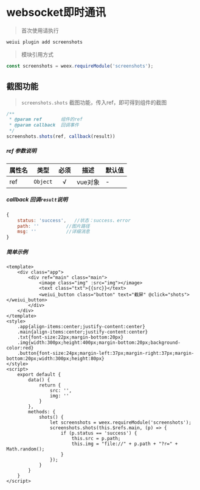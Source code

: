 # websocket即时通讯

> 首次使用请执行

```bash
weiui plugin add screenshots
```

> 模块引用方式

```js
const screenshots = weex.requireModule('screenshots');
```

## 截图功能 

> `screenshots.shots` 截图功能，传入ref，即可得到组件的截图

```js
/**
 * @param ref       组件的ref
 * @param callback  回调事件
 */
screenshots.shots(ref, callback(result))
```

##### ref 参数说明

| 属性名 | 类型 | 必须 | 描述 | 默认值 |
| --- | --- | :-: | --- | --- |
| ref | `Object` | √ | vue对象 | - |

##### callback 回调`result`说明

```js
{
    status: 'success',   //状态：success、error
    path: ''          //图片路径
    msg: ''           //详细消息
}
```

##### 简单示例

```vue
<template>
    <div class="app">
        <div ref="main" class="main">
            <image class="img" :src="img"></image>
            <text class="txt">{{src}}</text>
            <weiui_button class="button" text="截屏" @click="shots"></weiui_button>
        </div>
    </div>
</template>
<style>
    .app{align-items:center;justify-content:center}
    .main{align-items:center;justify-content:center}
    .txt{font-size:22px;margin-bottom:20px}
    .img{width:300px;height:400px;margin-bottom:20px;background-color:red}
    .button{font-size:24px;margin-left:37px;margin-right:37px;margin-bottom:20px;width:300px;height:80px}
</style>
<script>
    export default {
        data() {
            return {
                src: '',
                img: ''
            }
        },
        methods: {
            shots() {
                let screenshots = weex.requireModule('screenshots');
                screenshots.shots(this.$refs.main, (p) => {
                    if (p.status == 'success') {
                        this.src = p.path;
                        this.img = "file://" + p.path + "?r=" + Math.random();
                    }
                });
            }
        }
    }
</script>
```




